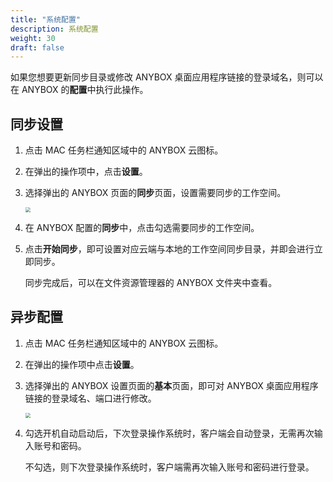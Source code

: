 ```yaml
---
title: "系统配置"
description: 系统配置
weight: 30
draft: false
---
```


如果您想要更新同步目录或修改 ANYBOX 桌⾯应用程序链接的登录域名，则可以在  ANYBOX 的**配置**中执行此操作。

## 同步设置

1. 点击 MAC 任务栏通知区域中的 ANYBOX 云图标。

2. 在弹出的操作项中，点击**设置**。

3. 选择弹出的 ANYBOX 页面的**同步**页面，设置需要同步的工作空间。

   <img src="../../_images/mac_user03.png" style="zoom:50%;" />  

4. 在 ANYBOX 配置的**同步**中，点击勾选需要同步的工作空间。

5. 点击**开始同步**，即可设置对应云端与本地的工作空间同步目录，并即会进行立即同步。

   同步完成后，可以在文件资源管理器的 ANYBOX 文件夹中查看。

## 异步配置

1. 点击 MAC 任务栏通知区域中的 ANYBOX 云图标。

2. 在弹出的操作项中点击**设置**。

3. 选择弹出的 ANYBOX 设置页面的**基本**页面，即可对 ANYBOX 桌⾯应用程序链接的登录域名、端口进行修改。

   <img src="../../_images/mac_user04.png" style="zoom:50%;" />  

4. 勾选开机自动启动后，下次登录操作系统时，客户端会自动登录，无需再次输入账号和密码。

   不勾选，则下次登录操作系统时，客户端需再次输入账号和密码进行登录。
